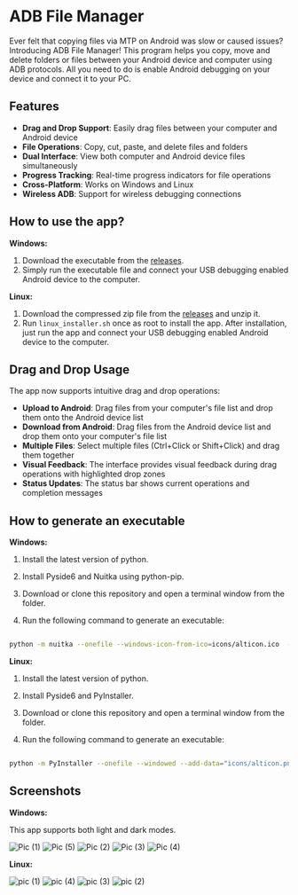 # ADB File Manager

Ever felt that copying files via MTP on Android was slow or caused issues? Introducing ADB File Manager! This program helps you copy, move and delete folders or files between your Android device and computer using ADB protocols. All you need to do is enable Android debugging on your device and connect it to your PC.

## Features

- **Drag and Drop Support**: Easily drag files between your computer and Android device
- **File Operations**: Copy, cut, paste, and delete files and folders
- **Dual Interface**: View both computer and Android device files simultaneously
- **Progress Tracking**: Real-time progress indicators for file operations
- **Cross-Platform**: Works on Windows and Linux
- **Wireless ADB**: Support for wireless debugging connections


  
## How to use the app?

**Windows:**

 1. Download the executable from the [releases](https://github.com/AkanshGrover/ADB-File-Manager/releases).
 2. Simply run the executable file and connect your USB debugging
    enabled Android device to the computer.

  

**Linux:**

 1. Download the compressed zip file from the [releases](https://github.com/AkanshGrover/ADB-File-Manager/releases) and unzip it.
 2. Run `linux_installer.sh` once as root to install the app. After
    installation, just run the app and connect your USB debugging
    enabled Android device to the computer.

## Drag and Drop Usage

The app now supports intuitive drag and drop operations:

- **Upload to Android**: Drag files from your computer's file list and drop them onto the Android device list
- **Download from Android**: Drag files from the Android device list and drop them onto your computer's file list
- **Multiple Files**: Select multiple files (Ctrl+Click or Shift+Click) and drag them together
- **Visual Feedback**: The interface provides visual feedback during drag operations with highlighted drop zones
- **Status Updates**: The status bar shows current operations and completion messages

  

## How to generate an executable

**Windows:**

  

1. Install the latest version of python.

2. Install Pyside6 and Nuitka using python-pip.

3. Download or clone this repository and open a terminal window from the folder.

4. Run the following command to generate an executable:

```sh

python -m nuitka --onefile --windows-icon-from-ico=icons/alticon.ico  --include-data-dir=windows-adb=windows-adb  --include-data-dir=icons=icons  --include-data-files=windows-adb/adb.exe=windows-adb/adb.exe  --include-data-files=windows-adb/AdbWinApi.dll=windows-adb/AdbWinApi.dll  --include-data-files=windows-adb/AdbWinUsbApi.dll=windows-adb/AdbWinUsbApi.dll  --include-data-files=windows-adb/libwinpthread-1.dll=windows-adb/libwinpthread-1.dll  --enable-plugin=pyside6  --disable-console  main.py

```

  

**Linux:**

1. Install the latest version of python.

2. Install Pyside6 and PyInstaller.

3. Download or clone this repository and open a terminal window from the folder.

4. Run the following command to generate an executable:

```sh

python -m PyInstaller --onefile --windowed --add-data="icons/alticon.png:."  --add-data="icons:."  --name="adb-fm"  main.py  --clean

```



## Screenshots

**Windows:**

This app supports both light and dark modes.

![Pic (1)](https://github.com/AkanshGrover/ADB-File-Manager/assets/163346711/8437ddc6-2a68-4e60-a565-a3af4f15319d)
![Pic (5)](https://github.com/AkanshGrover/ADB-File-Manager/assets/163346711/ff9bb5e7-bff3-4869-8ae3-f6e79768f34e)
![Pic (2)](https://github.com/AkanshGrover/ADB-File-Manager/assets/163346711/5fac5883-4e78-477e-aed1-670414fa5b8e)
![Pic (3)](https://github.com/AkanshGrover/ADB-File-Manager/assets/163346711/78380510-bcba-479a-8e75-9630cb77d417)
![Pic (4)](https://github.com/AkanshGrover/ADB-File-Manager/assets/163346711/0543ea3d-b5db-4dac-9c89-a18bccdca5b7)


**Linux:**

![pic (1)](https://github.com/AkanshGrover/ADB-File-Manager/assets/163346711/90bc0ee7-078e-4737-838c-cc6bfcf4807a)
![pic (4)](https://github.com/AkanshGrover/ADB-File-Manager/assets/163346711/329c85ae-4308-44bf-adea-f67ea9723d3a)
![pic (3)](https://github.com/AkanshGrover/ADB-File-Manager/assets/163346711/24f62c92-e8c6-47ee-b89d-f542f44f6e98)
![pic (2)](https://github.com/AkanshGrover/ADB-File-Manager/assets/163346711/920555d1-404b-4147-8e80-2e0f1033fc24)


